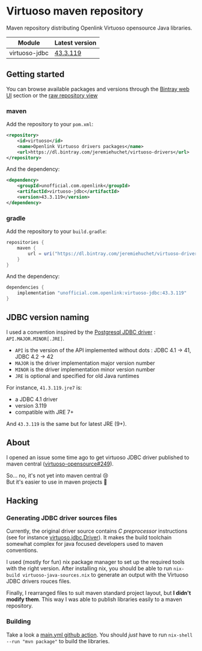 # Virtuoso maven repository

Maven repository distributing Openlink Virtuoso opensource Java libraries.

| Module          | Latest version |
| --------------- | -------------- |
| virtuoso-jdbc   | [43.3.119](https://github.com/jeremiehuchet/virtuoso-drivers/releases/virtuoso-jdbc-3.119) |

## Getting started

You can browse available packages and versions through the [Bintray web UI](https://bintray.com/jeremiehuchet/virtuoso-drivers) section or the [raw repository view](https://dl.bintray.com/jeremiehuchet/virtuoso-drivers)

### maven

Add the repository to your `pom.xml`:

```xml
<repository>
    <id>virtuoso</id>
    <name>Openlink Virtuoso drivers packages</name>
    <url>https://dl.bintray.com/jeremiehuchet/virtuoso-drivers</url>
</repository>
```

And the dependency:

```xml
<dependency>
    <groupId>unofficial.com.openlink</groupId>
    <artifactId>virtuoso-jdbc</artifactId>
    <version>43.3.119</version>
</dependency>
```

### gradle

Add the repository to your `build.gradle`:

```groovy
repositories {
    maven {
        url = uri("https://dl.bintray.com/jeremiehuchet/virtuoso-drivers")
    }
}
```

And the dependency:

```groovy
dependencies {
    implementation "unofficial.com.openlink:virtuoso-jdbc:43.3.119"
}
```

## JDBC version naming

I used a convention inspired by the [Postgresql JDBC driver](https://search.maven.org/artifact/org.postgresql/postgresql) : `API.MAJOR.MINOR[.JRE]`.

- `API` is the version of the API implemented without dots : JDBC 4.1 → 41, JDBC 4.2 → 42
- `MAJOR` is the driver implementation major version number
- `MINOR` is the driver implementation minor version number
- `JRE` is optional and specified for old Java runtimes

For instance, `41.3.119.jre7` is:

- a JDBC 4.1 driver
- version 3.119
- compatible with JRE 7+

And `43.3.119` is the same but for latest JRE (9+).

## About

I opened an issue some time ago to get virtuoso JDBC driver published to maven central ([virtuoso-opensource#249](https://github.com/openlink/virtuoso-opensource/issues/249)).

So... no, it's not yet into maven central 😢  
But it's easier to use in maven projects 🎉

## Hacking

### Generating JDBC driver sources files

Currently, the original driver source contains _C preprocessor_ instructions (see for instance [virtuoso.jdbc.Driver](https://github.com/openlink/virtuoso-opensource/blob/97d31f7c3818fffec849258f2c2e932949e7c6ba/libsrc/JDBCDriverType4/virtuoso/jdbc/Driver.java#L541)). It makes the build toolchain somewhat complex for java focused developers used to maven conventions.

I used (mostly for fun) nix package manager to set up the required tools with the right version. After installing nix, you should be able to run `nix-build virtuoso-java-sources.nix` to generate an output with the Virtuoso JDBC drivers rouces files.

Finally, I rearranged files to suit maven standard project layout, but **I didn't modify them**. This way I was able to publish libraries easily to a maven repository.

### Building

Take a look a [main.yml github action](https://github.com/jeremiehuchet/virtuoso-drivers/blob/main/.github/workflows/main.yml). You should _just_ have to run `nix-shell --run "mvn package"` to build the libraries.
